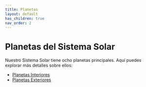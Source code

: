```yaml
---
title: Planetas
layout: default
has_children: true
nav_order: 2
---
```


# Planetas del Sistema Solar

Nuestro Sistema Solar tiene ocho planetas principales. Aquí puedes explorar más detalles sobre ellos:

- [Planetas Interiores](interiores.md)
- [Planetas Exteriores](exteriores.md)

